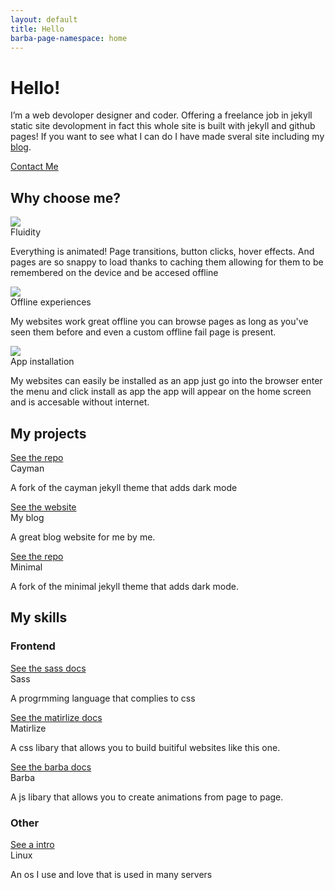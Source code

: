 ```yaml
---
layout: default
title: Hello
barba-page-namespace: home
---
```


# Hello!

I’m a web devoloper designer and coder. Offering a freelance job in jekyll static site devolopment in fact this whole site is built with jekyll and github pages! If you want to see what I can do I have made sveral site including my [blog](https://godalming123.github.io/blog/).

<a target="_blank" href="mailto: r2hk9ahnf@relay.firefox.com" class="btn waves-effect waves-light">Contact Me</a>

## Why choose me?
<div class="card-container alignment-2">
      <div class="clickable-div card grey lighten-4 waves-effect">
        <!-- image -->
        <div class="card-image">
          <img loading="lazy" src="https://images.pexels.com/photos/3705159/pexels-photo-3705159.jpeg?auto=compress&cs=tinysrgb&fit=crop&h=627&w=1200">
        </div>
        <!-- text -->
        <div class="card-content">
          <!-- title -->
          <span class="card-title">Fluidity</span>
          <!-- desription -->
          <p>Everything is animated! Page transitions, button clicks, hover effects. And pages are so snappy to load thanks to caching them allowing for them to be remembered on the device and be accesed offline</p>
        </div>
      </div>
      <div class="clickable-div card grey lighten-4 waves-effect">
        <!-- image -->
        <div class="card-image">
          <img loading="lazy" src="https://liberdadedigitalhoje.com/wp-content/uploads/2016/08/offline.png">
        </div>
        <!-- text -->
        <div class="card-content">
          <!-- title -->
          <span class="card-title">Offline experiences</span>
          <!-- desription -->
          <p>My websites work great offline you can browse pages as long as you've seen them before and even a custom offline fail page is present.</p>
        </div>
      </div>
     <div class="clickable-div card grey lighten-4 waves-effect">
        <!-- image -->
        <div class="card-image">
          <img loading="lazy" src="https://maxcdn.icons8.com/Share/icon/p1em/User_Interface/download1600.png">
        </div>
        <!-- text -->
        <div class="card-content">
          <!-- title -->
          <span class="card-title">App installation</span>
          <!-- desription -->
          <p>My websites can easily be installed as an app just go into the browser enter the menu and click install as app the app will appear on the home screen and is accesable without internet.</p>
        </div>
      </div>
  </div>

## My projects
<div class="card-container alignment-2">
      <div class="clickable-div card grey lighten-4 waves-effect">
        <!-- url -->
        <a href="https://github.com/godalming123/cayman/tree/patch-1" class="clickable-div-link">See the repo</a>
        <!-- image -->
        <div class="card-image">
          <img loading="lazy" src="">
        </div>
        <!-- text -->
        <div class="card-content">
          <!-- title -->
          <span class="card-title">Cayman</span>
          <!-- desription -->
          <p>A fork of the cayman jekyll theme that adds dark mode</p>
        </div>
      </div>
      <div class="clickable-div card grey lighten-4 waves-effect">
        <!-- url -->
        <a href="https://godalming123.github.io/blog" class="clickable-div-link">See the website</a>
        <!-- image -->
        <div class="card-image">
          <img loading="lazy" src="">
        </div>
        <!-- text -->
        <div class="card-content">
          <!-- title -->
          <span class="card-title">My blog</span>
          <!-- desription -->
          <p>A great blog website for me by me.</p>
        </div>
      </div>
      <div class="clickable-div card grey lighten-4 waves-effect">
        <!-- url -->
        <a href="https://github.com/godalming123/minimal" class="clickable-div-link">See the repo</a>
        <!-- image -->
        <div class="card-image">
          <img loading="lazy" src="">
        </div>
        <!-- text -->
        <div class="card-content">
          <!-- title -->
          <span class="card-title">Minimal</span>
          <!-- desription -->
          <p>A fork of the minimal jekyll theme that adds dark mode.</p>
        </div>
      </div>
  </div>

## My skills

### Frontend
<div class="card-container alignment-2">
      <div class="clickable-div card grey lighten-4 waves-effect">
        <!-- url -->
        <a href="https://sass-lang.com/" class="clickable-div-link">See the sass docs</a>
        <!-- image -->
        <div class="card-image">
          <img loading="lazy" src="">
        </div>
        <!-- text -->
        <div class="card-content">
          <!-- title -->
          <span class="card-title">Sass</span>
          <!-- desription -->
          <p>A progrmming language that complies to css</p>
        </div>
      </div>
      <div class="clickable-div card grey lighten-4 waves-effect">
        <!-- url -->
        <a href="https://materializecss.com/" class="clickable-div-link">See the matirlize docs</a>
        <!-- image -->
        <div class="card-image">
          <img loading="lazy" src="">
        </div>
        <!-- text -->
        <div class="card-content">
          <!-- title -->
          <span class="card-title">Matirlize</span>
          <!-- desription -->
          <p>A css libary that allows you to build buitiful websites like this one.</p>
        </div>
      </div>
      <div class="clickable-div card grey lighten-4 waves-effect">
        <!-- url -->
        <a href="https://barba.js.org/" class="clickable-div-link">See the barba docs</a>
        <!-- image -->
        <div class="card-image">
          <img loading="lazy" src="">
        </div>
        <!-- text -->
        <div class="card-content">
          <!-- title -->
          <span class="card-title">Barba</span>
          <!-- desription -->
          <p>A js libary that allows you to create animations from page to page.</p>
        </div>
      </div>
  </div>

### Other
<div class="card-container alignment-2">
      <div class="clickable-div card grey lighten-4 waves-effect">
        <!-- url -->
        <a href="https://tldp.org/LDP/intro-linux/intro-linux.pdf" class="clickable-div-link">See a intro</a>
        <!-- image -->
        <div class="card-image">
          <img loading="lazy" src="">
        </div>
        <!-- text -->
        <div class="card-content">
          <!-- title -->
          <span class="card-title">Linux</span>
          <!-- desription -->
          <p>An os I use and love that is used in many servers</p>
        </div>
      </div>
  </div>